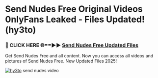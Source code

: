 # Send Nudes Free Original Videos 0nlyFans Leaked - Files Updated! (hy3to)

<h3>🔴 CLICK HERE 🌐==►► <a href="https://tinyurl.com/yc6ubb5a" rel="nofollow">Send Nudes Free Updated Files</a></h3>

Get Send Nudes Free and all content. Now you can access all videos and pictures of Send Nudes Free. New Updated Files 2025!

[![hy3to](https://i.imgur.com/7eu0CRL.gif)](https://tinyurl.com/yc6ubb5a)
send nudes video
